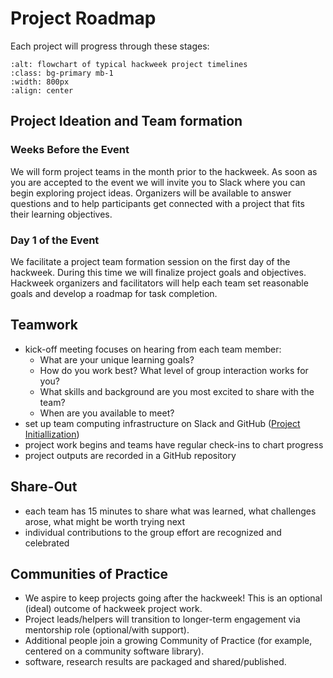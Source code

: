 # Project Roadmap

Each project will progress through these stages: 

```{image} ../img/project-timeline.png
:alt: flowchart of typical hackweek project timelines
:class: bg-primary mb-1
:width: 800px
:align: center
```

## **Project Ideation and Team formation**

### Weeks Before the Event

We will form project teams in the month prior to the hackweek. As soon as you are accepted to the event we will invite you to Slack where you can begin exploring project ideas. Organizers will be available to answer questions and to help participants get connected with a project that fits their learning objectives.


### Day 1 of the Event

We facilitate a project team formation session on the first day of the hackweek. During this time we will finalize project goals and objectives. Hackweek organizers and facilitators will help each team set reasonable goals and develop a roadmap for task completion.

## **Teamwork**

* kick-off meeting focuses on hearing from each team member:
    * What are your unique learning goals? 
    * How do you work best? What level of group interaction works for you?
    * What skills and background are you most excited to share with the team?
    * When are you available to meet?
* set up team computing infrastructure on Slack and GitHub ([Project Initiallization](project_initialization)) 
* project work begins and teams have regular check-ins to chart progress
* project outputs are recorded in a GitHub repository

## **Share-Out** 

* each team has 15 minutes to share what was learned, what challenges arose, what might be worth trying next
* individual contributions to the group effort are recognized and celebrated

## **Communities of Practice**

* We aspire to keep projects going after the hackweek! This is an optional (ideal) outcome of hackweek project work.
* Project leads/helpers will transition to longer-term engagement via mentorship role (optional/with support).
* Additional people join a growing Community of Practice (for example, centered on a community software library).
* software, research results are packaged and shared/published. 




